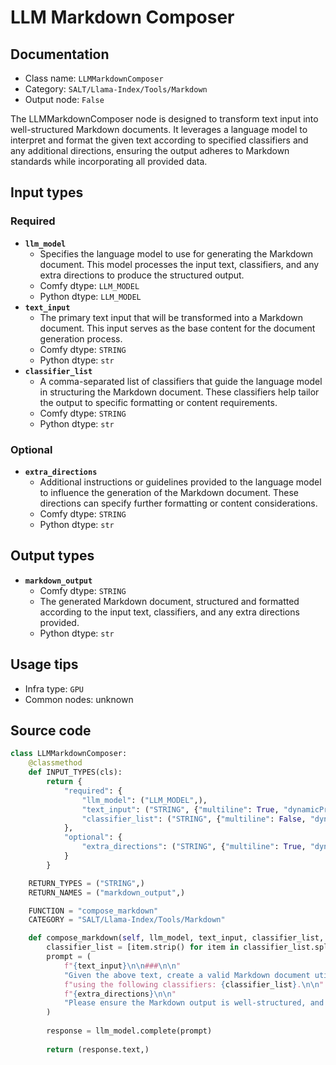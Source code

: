 # LLM Markdown Composer
## Documentation
- Class name: `LLMMarkdownComposer`
- Category: `SALT/Llama-Index/Tools/Markdown`
- Output node: `False`

The LLMMarkdownComposer node is designed to transform text input into well-structured Markdown documents. It leverages a language model to interpret and format the given text according to specified classifiers and any additional directions, ensuring the output adheres to Markdown standards while incorporating all provided data.
## Input types
### Required
- **`llm_model`**
    - Specifies the language model to use for generating the Markdown document. This model processes the input text, classifiers, and any extra directions to produce the structured output.
    - Comfy dtype: `LLM_MODEL`
    - Python dtype: `LLM_MODEL`
- **`text_input`**
    - The primary text input that will be transformed into a Markdown document. This input serves as the base content for the document generation process.
    - Comfy dtype: `STRING`
    - Python dtype: `str`
- **`classifier_list`**
    - A comma-separated list of classifiers that guide the language model in structuring the Markdown document. These classifiers help tailor the output to specific formatting or content requirements.
    - Comfy dtype: `STRING`
    - Python dtype: `str`
### Optional
- **`extra_directions`**
    - Additional instructions or guidelines provided to the language model to influence the generation of the Markdown document. These directions can specify further formatting or content considerations.
    - Comfy dtype: `STRING`
    - Python dtype: `str`
## Output types
- **`markdown_output`**
    - Comfy dtype: `STRING`
    - The generated Markdown document, structured and formatted according to the input text, classifiers, and any extra directions provided.
    - Python dtype: `str`
## Usage tips
- Infra type: `GPU`
- Common nodes: unknown


## Source code
```python
class LLMMarkdownComposer:
    @classmethod
    def INPUT_TYPES(cls):
        return {
            "required": {
                "llm_model": ("LLM_MODEL",),
                "text_input": ("STRING", {"multiline": True, "dynamicPrompts": False, "placeholder": "Data..."}),
                "classifier_list": ("STRING", {"multiline": False, "dynamicPrompts": False}),
            },
            "optional": {
                "extra_directions": ("STRING", {"multiline": True, "dynamicPrompts": False, "placeholder": "Extra directions for the LLM to follow..."}),
            }
        }

    RETURN_TYPES = ("STRING",)
    RETURN_NAMES = ("markdown_output",)

    FUNCTION = "compose_markdown"
    CATEGORY = "SALT/Llama-Index/Tools/Markdown"

    def compose_markdown(self, llm_model, text_input, classifier_list, extra_directions=""):
        classifier_list = [item.strip() for item in classifier_list.split(",") if item.strip()]
        prompt = (
            f"{text_input}\n\n###\n\n"
            "Given the above text, create a valid Markdown document utilizing *all* of the data; "
            f"using the following classifiers: {classifier_list}.\n\n"
            f"{extra_directions}\n\n"
            "Please ensure the Markdown output is well-structured, and does not omit any data."
        )
        
        response = llm_model.complete(prompt)
        
        return (response.text,)

```
